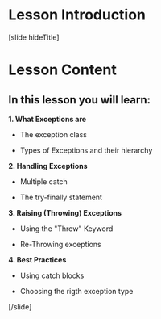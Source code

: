 # Lesson Introduction

[slide hideTitle]

# Lesson Content

## In this lesson you will learn:

**1. What Exceptions are**

- The exception class

- Types of Exceptions and their hierarchy

**2. Handling Exceptions**

- Multiple catch

- The try-finally statement

**3. Raising (Throwing) Exceptions**

- Using the "Throw" Keyword

- Re-Throwing exceptions

**4. Best Practices**

- Using catch blocks

- Choosing the rigth exception type

[/slide]